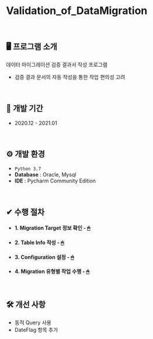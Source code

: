 # Validation_of_DataMigration 
<br>

## 🖥️ 프로그램 소개
데이터 마이그레이션 검증 결과서 작성 프로그램
 - 검증 결과 문서의 자동 작성을 통한 작업 편의성 고려
<br>

## 📅 개발 기간
* 2020.12 - 2021.01
<br>

## ⚙️ 개발 환경
- `Python 3.7`
- **Database** : Oracle, Mysql
- **IDE** : Pycharm Community Edition
<br>

## ✔ 수행 절차
* #### 1. Migration Target 정보 확인 - <a href="">🖱</a>
* #### 2. Table Info 작성 - <a href="">🖱</a>
* #### 3. Configuration 설정 - <a href="">🖱</a>
* #### 4. Migration 유형별 작업 수행 - <a href="">🖱</a>
<br>

## 🛠 개선 사항
- 동적 Query 사용
- DateFlag 항목 추가
